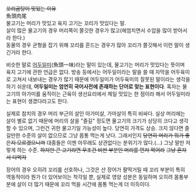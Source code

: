 <del>꼬리곰탕이 밋있는 이유</del>  
魚頭肉尾  
물고기는 머리가 맛있고 육지 고기는 꼬리가 맛있다는 말.  
살이 많은 물고기의 경우 머리쪽이 쫄깃한 경우가 많고(헤엄치면서 수압을 많이 받아서라 한다.)  
동물의 경우 균형을 잡기 위해 꼬리를 흔드는 경우가 많아 꼬리가 쫄깃해서 이런 말이 생긴거라 한다.

비슷한 말로 [어두일미](%EC%96%B4%EB%91%90%EC%9D%BC%EB%AF%B8.md)(魚頭一味)라는 말이 있는데, 물고기는
머리가 맛있다는 뜻이며 육지 고기에 관한 언급은 없다. 방송 등에서는 어두일미라는 말을 쓸 때 자막을 어두육미로 고쳐서 내보내는 경우가 많기
때문에 어두일미가 어두육미의 잘못된 말이라는 생각을 하기 쉬운데, **어두일미는 엄연히 국어사전에 존재하는 단어로 맞는 표현이다**. 혹자는
물고기의 아가미를 움직이는 근육이 생선요리에서 제일 맛있는 한 점이라 해서 어두일미라는 표현이 생겼다라고도 한다.

실제로 참치의 경우 머리 부근의 살인 아가미살, 가마살이 특히 비싸다. 실상 머리에는 살이 별로 없기 때문에 머리의 살을 "즐길" 정도면
물고기의 크기가 상당히 크다고 생각할 수 있으며, 그런건 귀한 물고기일 가능성이 높다. 당연히 가격도 상승. 크지 않다면 즐길만한 수준의
살이 없으므로 그냥 몸통 먹는게 낫다. 그래서인지 <del>당연히 머리가 뭐가 좋은지 모르겠으니까</del> 대중들은 이젠 아무래도
상관없다는 분위기가 많다.(…) 그냥 말만 저렇게 하는 수준. <del>하지만 큰 고기라면 무조건 비싼 부분인 머리를 먼저 먹어라</del>
<del>그냥 혼자서 다먹자</del>

장어의 경우 오히려 꼬리를 선호하나, 그것은 산 장어가 팔딱거릴 때 꼬리 부분이 특히 역동적이라 뭔가 더 있어보이는 착각일 뿐, 실제로 영양
성분은 동일하며 오히려 몸통부분에 살이 더 많기 때문에 꼬리 먹을 시간에 몸통 먹는게 더 이득이다.

